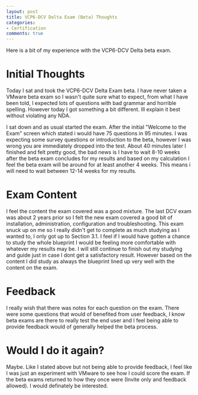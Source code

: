 ```yaml
---
layout: post
title: VCP6-DCV Delta Exam (Beta) Thoughts
categories:
- Certification
comments: true
---
```

Here is a bit of my experience with the VCP6-DCV Delta beta exam.

# Initial Thoughts
Today I sat and took the VCP6-DCV Delta Exam beta. I have never taken a VMware beta exam so I wasn't quite sure what to expect, from what I have been told, I expected lots of questions with bad grammar and horrible spelling. However today I got something a bit different. Ill explain it best without violating any NDA.

I sat down and as usual started the exam. After the initial "Welcome to the Exam" screen which stated i would have 75 questions in 95 minutes. I was expecting some survey questions or introduction to the beta, however I was wrong you are immediately dropped into the test. About 40 minutes later I finished and felt pretty good, the bad news is I have to wait 8-10 weeks after the beta exam concludes for my results and based on my calculation I feel the beta exam will be around for at least another 4 weeks. This means i will need to wait between 12-14 weeks for my results.

# Exam Content
I feel the content the exam covered was a good mixture. The last DCV exam was about 2 years prior so I felt the new exam covered a good bit of installation, administration, configuration and troubleshooting. This exam snuck up on me so I really didn't get to complete as much studying as I wanted to, I only got up to Section 3.1. I feel if I would have gotten a chance to study the whole blueprint I would be feeling more comfortable with whatever my results may be. I will still continue to finish out my studying and guide just in case I dont get a satisfactory result. However based on the content I did study as always the blueprint lined up very well with the content on the exam.

# Feedback
I really wish that there was notes for each question on the exam. There were some questions that would of benefited from user feedback, I know beta exams are there to really test the end user and I feel being able to provide feedback would of generally helped the beta process.

# Would I do it again?
Maybe. Like I stated above but not being able to provide feedback, I feel like I was just an experiment with VMware to see how I could score the exam. If the beta exams returned to how they once were (Invite only and feedback allowed). I would definately be interested.
